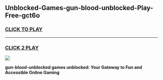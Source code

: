 
## Unblocked-Games-gun-blood-unblocked-Play-Free-gct6o
<h3>
<a href="https://premium76.site?title=gun-blood-unblocked&ref=15A">CLICK TO PLAY</a></h3>
<hr>

<h3>
<a href="https://premium76.site?title=gun-blood-unblocked&ref=15A">CLICK 2 PLAY</a>
  
</h3>

<a href="https://premium76.site?title=gun-blood-unblocked&ref=15A"><img src="https://clearcache.store/games.png"></a>


**gun-blood-unblocked games unblocked: Your Gateway to Fun and Accessible Online Gaming**
